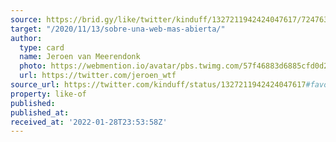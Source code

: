 ```yaml
---
source: https://brid.gy/like/twitter/kinduff/1327211942424047617/724763
target: "/2020/11/13/sobre-una-web-mas-abierta/"
author:
  type: card
  name: Jeroen van Meerendonk
  photo: https://webmention.io/avatar/pbs.twimg.com/57f46883d6885cfd0d22ce6614196f1a063576f129d30bc4a3d3fe6cdf850101.jpg
  url: https://twitter.com/jeroen_wtf
source_url: https://twitter.com/kinduff/status/1327211942424047617#favorited-by-724763
property: like-of
published:
published_at:
received_at: '2022-01-28T23:53:58Z'
---
```


